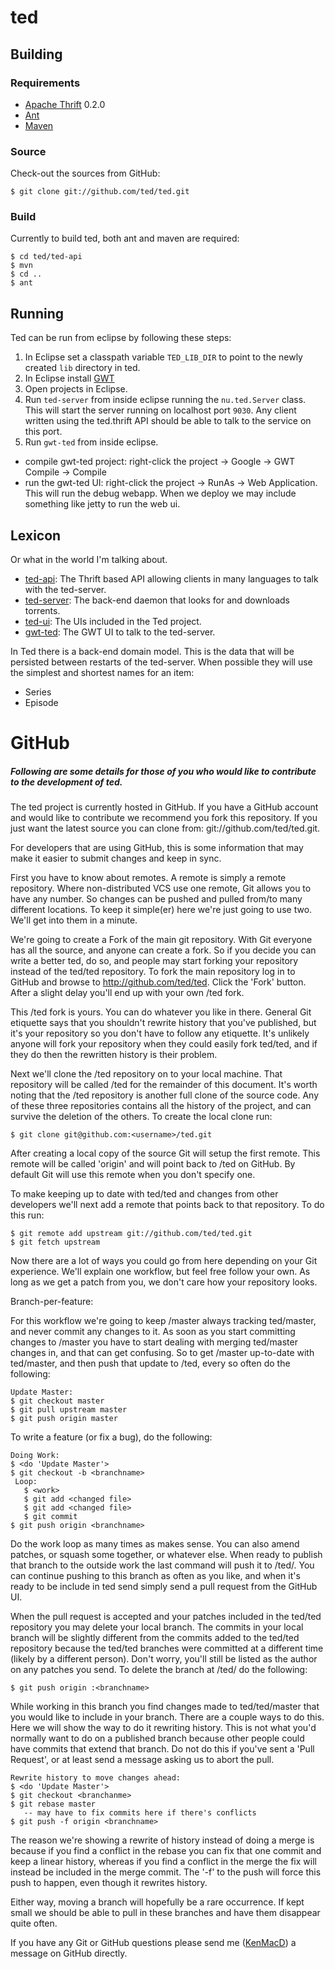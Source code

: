 ted
===

## Building ####################################################################

### Requirements ###############################################################
 * [Apache Thrift](http://incubator.apache.org/thrift/) 0.2.0
 * [Ant](http://ant.apache.org/)
 * [Maven](http://maven.apache.org/)

### Source #####################################################################
Check-out the sources from GitHub:

    $ git clone git://github.com/ted/ted.git

### Build ######################################################################
Currently to build ted, both ant and maven are required:

    $ cd ted/ted-api
    $ mvn
    $ cd ..
    $ ant

## Running #####################################################################
Ted can be run from eclipse by following these steps:

 1. In Eclipse set a classpath variable `TED_LIB_DIR` to point to the newly
 created `lib` directory in ted.
 2. In Eclipse install [GWT](https://code.google.com/webtoolkit/usingeclipse.html)
 3. Open projects in Eclipse.
 4. Run `ted-server` from inside eclipse running the `nu.ted.Server` class.
This will start the server running on localhost port `9030`. Any client written
using the ted.thrift API should be able to talk to the service on this port.
 5. Run `gwt-ted` from inside eclipse.
   * compile gwt-ted project: right-click the project -> Google -> GWT Compile
   -> Compile
   * run the gwt-ted UI: right-click the project -> RunAs -> Web Application.
   This will run the debug webapp. When we deploy we may include something like
   jetty to run the web ui.

## Lexicon #####################################################################

Or what in the world I'm talking about.

 * [ted-api](http://github.com/ted/ted/tree/master/ted-api): The Thrift based
 API allowing clients in many languages to talk with the ted-server.
 * [ted-server](http://github.com/ted/ted/tree/master/ted-server): The back-end
 daemon that looks for and downloads torrents.
 * [ted-ui](http://github.com/ted/ted/tree/master/ted-ui): The UIs included in
 the Ted project.
 * [gwt-ted](http://github.com/ted/ted/tree/master/ted-ui/gwt-ted): The GWT UI
 to talk to the ted-server.

In Ted there is a back-end domain model. This is the data that will be
persisted between restarts of the ted-server. When possible they will
use the simplest and shortest names for an item:

 * Series
 * Episode

GitHub
=====

##### Following are some details for those of you who would like to contribute to the development of ted.
The ted project is currently hosted in GitHub. If you have a GitHub account and
would like to contribute we recommend you fork this repository. If you just want
the latest source you can clone from: git://github.com/ted/ted.git.

For developers that are using GitHub, this is some information that may make it
easier to submit changes and keep in sync.

First you have to know about remotes. A remote is simply a remote repository.
Where non-distributed VCS use one remote, Git allows you to have any number. So
changes can be pushed and pulled from/to many different locations. To keep it
simple(er) here we're just going to use two. We'll get into them in a minute.

We're going to create a Fork of the main git repository. With Git everyone has
all the source, and anyone can create a fork. So if you decide you can write a
better ted, do so, and people may start forking your repository instead of the
ted/ted repository. To fork the main repository log in to GitHub and browse to
http://github.com/ted/ted. Click the 'Fork' button. After a slight delay you'll
end up with your own <username>/ted fork.

This <username>/ted fork is yours. You can do whatever you like in there.
General Git etiquette says that you shouldn't rewrite history that you've
published, but it's your repository so you don't have to follow any etiquette.
It's unlikely anyone will fork your repository when they could easily fork
ted/ted, and if they do then the rewritten history is their problem.

Next we'll clone the <username>/ted repository on to your local machine. That
repository will be called <local>/ted for the remainder of this document. It's
worth noting that the <local>/ted repository is another full clone of the source
code. Any of these three repositories contains all the history of the project,
and can survive the deletion of the others. To create the local clone run:

    $ git clone git@github.com:<username>/ted.git

After creating a local copy of the source Git will setup the first remote. This
remote will be called 'origin' and will point back to <username>/ted on GitHub.
By default Git will use this remote when you don't specify one.

To make keeping up to date with ted/ted and changes from other developers we'll
next add a remote that points back to that repository. To do this run:

    $ git remote add upstream git://github.com/ted/ted.git
    $ git fetch upstream

Now there are a lot of ways you could go from here depending on your Git
experience. We'll explain one workflow, but feel free follow your own. As long
as we get a patch from you, we don't care how your repository looks.

Branch-per-feature:

For this workflow we're going to keep <username>/master always tracking
ted/master, and never commit any changes to it. As soon as you start committing
changes to <username>/master you have to start dealing with merging ted/master
changes in, and that can get confusing. So to get <local>/master up-to-date with
ted/master, and then push that update to <username>/ted, every so often do the
following:

    Update Master:
    $ git checkout master
    $ git pull upstream master
    $ git push origin master

To write a feature (or fix a bug), do the following:

    Doing Work:
    $ <do 'Update Master'>
    $ git checkout -b <branchname>
     Loop:
       $ <work>
       $ git add <changed file>
       $ git add <changed file>
       $ git commit
    $ git push origin <branchname>

Do the work loop as many times as makes sense. You can also amend patches, or
squash some together, or whatever else. When ready to publish that branch to the
outside work the last command will push it to <username>/ted/<branchname>. You
can continue pushing to this branch as often as you like, and when it's ready to
be include in ted send simply send a pull request from the GitHub UI.

When the pull request is accepted and your patches included in the ted/ted
repository you may delete your local branch. The commits in your local branch
will be slightly different from the commits added to the ted/ted repository
because the ted/ted branches were committed at a different time (likely by a
different person). Don't worry, you'll still be listed as the author on any
patches you send. To delete the branch at <username>/ted/<branchname> do the
following:

    $ git push origin :<branchname>

While working in this branch you find changes made to ted/ted/master that you
would like to include in your branch. There are a couple ways to do this. Here
we will show the way to do it rewriting history. This is not what you'd normally
want to do on a published branch because other people could have commits that
extend that branch. Do not do this if you've sent a 'Pull Request', or at least
send a message asking us to abort the pull.

    Rewrite history to move changes ahead:
    $ <do 'Update Master'>
    $ git checkout <branchanme>
    $ git rebase master
       -- may have to fix commits here if there's conflicts
    $ git push -f origin <branchname>

The reason we're showing a rewrite of history instead of doing a merge is
because if you find a conflict in the rebase you can fix that one commit and
keep a linear history, whereas if you find a conflict in the merge the fix will
instead be included in the merge commit. The '-f' to the push will force this
push to happen, even though it rewrites history.

Either way, moving a branch will hopefully be a rare occurrence. If kept small
we should be able to pull in these branches and have them disappear quite often.

If you have any Git or GitHub questions please send me ([KenMacD](http://github.com/inbox/new/KenMacD)) a message on GitHub directly.
